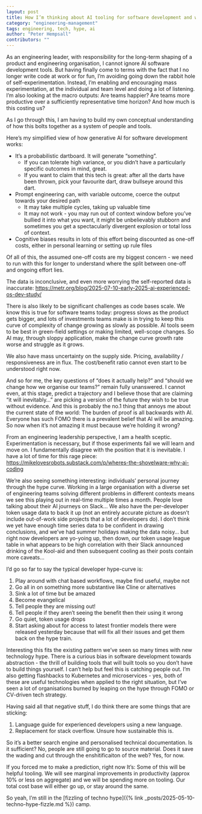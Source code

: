 ```yaml
---
layout: post
title: How I’m thinking about AI tooling for software development and why the jury is still out (September 2025 edition)
category: "engineering-management"
tags: engineering, tech, hype, ai
author: "Peter Hempsall"
contributors: ""
---
```


As an engineering leader, with responsibility for the long-term shaping of a product and engineering organisation, I cannot ignore AI software development tools. But having finally come to terms with the fact that I no longer write code at work or for fun, I’m avoiding going down the rabbit hole of self-experimentation. Instead, I’m enabling and encouraging mass experimentation, at the individual and team level and doing a lot of listening. I’m also looking at the macro outputs: Are teams happier? Are teams more productive over a sufficiently representative  time horizon? And how much is this costing us?

As I go through this, I am having to build my own conceptual understanding of how this bolts together as a system of people and tools. 

Here’s my simplified view of how generative AI for software development works:
- It’s a probabilistic dartboard. It will generate “something”. 
    - If you can tolerate high variance, or you didn’t have a particularly specific outcomes in mind, great.
    - If you want to claim that this tech is great: after all the darts have been thrown, pick your favourite dart, draw bullseye around this dart.
- Prompt engineering can, with variable outcome, coerce the output towards your desired path
    - It may take multiple cycles, taking up valuable time
    - It may not work - you may run out of context window before you’ve bullied it into what you want, it might be unbelievably stubborn and sometimes you get a spectacularly divergent explosion or total loss of context.
- Cognitive biases results in lots of this effort being discounted as one-off costs, either in personal learning or setting up rule files




Of all of this, the assumed one-off costs are my biggest concern - we need to run with this for longer to understand where the split between one-off and ongoing effort lies. 

The data is inconclusive, and even more worrying the self-reported data is inaccurate: https://metr.org/blog/2025-07-10-early-2025-ai-experienced-os-dev-study/


There is also likely to be significant challenges as code bases scale. We know this is true for software teams today: progress slows as the product gets bigger, and lots of investments teams make is in trying to keep this curve of complexity of change growing as slowly as possible. AI tools seem to be best in green-field settings or making limited, well-scope changes. So AI may, through sloppy application, make the change curve growth rate worse and struggle as it grows.

We also have mass uncertainty on the supply side. Pricing, availability / responsiveness are in flux. The cost/benefit ratio cannot even start to be understood right now.

And so for me, the key questions of “does it actually help?” and “should we change how we organise our teams?” remain fully unanswered. I cannot even, at this stage, predict a trajectory and I believe those that are claiming “it will inevitably…” are picking a version of the future they wish to be true without evidence. And this is probably the no.1 thing that annoys me about the current state of the world: The burden of proof is all backwards with AI. Everyone has such FOMO there is a prevalent belief that AI will be amazing. So now when it’s not amazing it must because we’re holding it wrong?

From an engineering leadership perspective, I am a health sceptic. Experimentation is necessary, but if those experiments fail we will learn and move on. I fundamentally disagree with the position that it is inevitable. 
I have a lot of time for this rage piece: https://mikelovesrobots.substack.com/p/wheres-the-shovelware-why-ai-coding

We’re also seeing something interesting: individuals’ personal journey through the hype curve. Working in a large organisation with a diverse set of engineering teams solving different problems in different contexts means we see this playing out in real-time multiple times a month. People love talking about their AI journeys on Slack…  We also have the per-developer token usage data to back it up (not an entirely accurate picture as doesn’t include out-of-work side projects that a lot of developers do). I don’t think we yet have enough time series data to be confident in drawing conclusions, and we’ve had summer holidays making the data noisy… but right now developers are yo-yoing up, then down, our token usage league table in what appears to be high correlation with their Slack announced drinking of the Kool-aid and then subsequent cooling as their posts contain more caveats… 

I’d go so far to say the typical developer hype-curve is:
1. Play around with chat based workflows, maybe find useful, maybe not
2. Go all in on something more substantive like Cline or alternatives 
3. Sink a lot of time but be amazed
4. Become evangelical 
5. Tell people they are missing out!
6. Tell people if they aren’t seeing the benefit then their using it wrong
7. Go quiet, token usage drops
8. Start asking about for access to latest frontier models there were released yesterday because that will fix all their issues and get them back on the hype train.

Interesting this fits the existing pattern we’ve seen so many times with new technology hype. There is a curious bias in software development towards abstraction - the thrill of building tools that will built tools so you don’t have to build things yourself. I can’t help but feel this is catching people out. I’m also getting flashbacks to Kubernetes and microservices - yes, both of these are useful technologies when applied to the right situation, but I’ve seen a lot of organisations burned by leaping on the hype through FOMO or CV-driven tech strategy. 

Having said all that negative stuff, I do think there are some things that are sticking:
1. Language guide for experienced developers using a new language. 
2. Replacement for stack overflow. Unsure how sustainable this is.

So it’s a better search engine and personalised technical documentation. Is it sufficient? No, people are still going to go to source material. Does it save the wading and cut through the enshitificaiton of the web? Yes, for now.

If you forced me to make a prediction, right now It’s: Some of this will be helpful tooling. We will see marginal improvements in productivity (approx 10% or less on aggregate) and we will be spending more on tooling. Our total cost base will either go up, or stay around the same. 

So yeah, I’m still in the [fizzling of techno hype]({% link _posts/2025-05-10-techno-hype-fizzle.md %}) camp.

